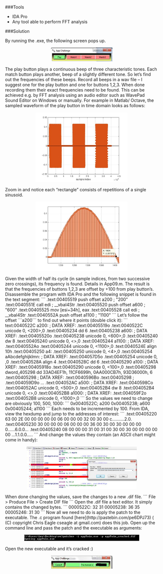 ###Tools  
* IDA Pro 
* Any tool able to perform FFT analysis   

###Solution

By running the .exe, the following screen pops up.  
<p align="center">
  <img src=https://github.com/0xLeo/CTF-challenges/blob/master/HackThisSite/App09img/image001.jpg title="img_01" width=40%>
</p>  
The play button plays a continuous beep of three characteristic tones. Each match button plays another, beep of a slightly different tone. So let’s find out the frequencies of these beeps.  
Record all beeps in a wav file – I suggest one for the play button and one for buttons 1,2,3. When done recording them their exact frequencies need to be found.  
This can be achieved e.g. by FFT analysis using an audio editor such as WavePad Sound Editor on Windows or manually. For example in Matlab/ Octave, the sampled waveform of the play button in time domain looks as follows:  
<p align="center">
  <img src=https://github.com/0xLeo/CTF-challenges/blob/master/HackThisSite/App09img/image002.jpg title="img_02" width=60%>
</p>   
Zoom in and notice each “rectangle” consists of repetitions of a single sinusoid.  
<p align="center">
  <img src=https://github.com/0xLeo/CTF-challenges/blob/master/HackThisSite/App09img/image003.jpg title="img_03" width=60%>
</p>  
Given the width of half its cycle (in sample indices, from two successive zero crossings), its frequency is found. Details in App09.m. The result is that the frequencies of buttons 1,2,3 are offset by +100 from play button’s.  
Disassemble the program with IDA Pro and the following snippet is found in the text segment:  
```
.text:00405519                 push    offset a200     ; "200"
.text:0040551E                 call    edi ; __vbaI4Str
.text:00405520                 push    offset a600     ; "600"
.text:00405525                 mov     [esi+34h], eax
.text:00405528                 call    edi ; __vbaI4Str
.text:0040552A                 push    offset a1100    ; "1100"
```
Let’s follow the offset ```a200``` to find out where it points (double click it):  
```
text:0040522C a200:                                   ; DATA XREF: .text:00405519o
.text:0040522C                 unicode 0, <200>,0
.text:00405234                 dd 6
.text:00405238 a600:                                   ; DATA XREF: .text:00405520o
.text:00405238                 unicode 0, <600>,0
.text:00405240                 dw 8
.text:00405240                 unicode 0, <>,0
.text:00405244 a1100:                                  ; DATA XREF: .text:0040552Ao
.text:00405244                 unicode 0, <1100>,0
.text:0040524E                 align 10h
.text:00405250 a4:
.text:00405250                 unicode 0, <4>,0
.text:00405254 aAbcdefghijklmn:                        ; DATA XREF: .text:004057D5o
.text:00405254                 unicode 0, <abcdefghijklmnopqrstuvwxyz>,0
.text:0040528A                 align 4
.text:0040528C                 dd 6
.text:00405290 a100:                                   ; DATA XREF: .text:00405918o
.text:00405290                 unicode 0, <100>,0
.text:00405298 dword_405298    dd 33AD4EF1h, 11CF6699h, 0AA000CB7h, 93D36000h, 6
.text:00405298                                         ; DATA XREF: .text:0040596Bo
.text:00405298                                         ; .text:004059D9o ...
.text:004052AC a500:                                   ; DATA XREF: .text:0040598Co
.text:004052AC                 unicode 0, <500>,0
.text:004052B4                 dw 8
.text:004052B4                 unicode 0, <>,0
.text:004052B8 a1000:                                  ; DATA XREF: .text:004059F2o
.text:004052B8                 unicode 0, <1000>,0
```
So the values we need to change are obviously 100, 500, 1000:  
```
0x0040522C; a200
0x00405238; a600
0x00405244; a1100
```
Each needs to be incremented by 100. From IDA, view the hexdump and jump to the addresses of interest:  
```
.text:00405220  63 00 2E 00 00 00 00 00  06 00 00 00 32 00 30 00  c..........2.0.
.text:00405230  30 00 00 00 06 00 00 00  36 00 30 00 30 00 00 00  0......6.0.0...
.text:00405240  08 00 00 00 31 00 31 00  30 00 30 00 00 00 00 00  ...1.1.0.0.....
```
And change the values they contain (an ASCII chart might come in handy):  
<p align="center">
  <img src=https://github.com/0xLeo/CTF-challenges/blob/master/HackThisSite/App09img/image004.jpg title="img_04" width=72%>
</p>    
When done changing the values, save the changes to a new .dif file. 
```
File > Produce File > Create DIF file
```
Open the .dif file a text editor. It simply contains the changed bytes.  
```
0000522C: 32 31
00005238: 36 35
00005246: 31 30
```
Now all we need to do is apply the patch to the executable. The .c program found [here](http://pastebin.com/pe6DPJ73) ( (C) copyright Chris Eagle cseagle at gmail.com) does this job. Open up the command line and pass the patch and the executable as arguments:  
<p align="center">
  <img src=https://github.com/0xLeo/CTF-challenges/blob/master/HackThisSite/App09img/image005.png title="img_05" width=75%>
</p>    
Open the new executable and it’s cracked :)  
<p align="center">
  <img src=https://github.com/0xLeo/CTF-challenges/blob/master/HackThisSite/App09img/image006.jpg title="img_06" width=40%>
</p>  
